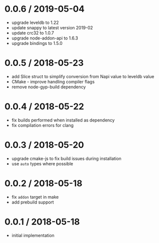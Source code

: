 
0.0.6 / 2019-05-04
==================

 * upgrade leveldb to 1.22
 * update snappy to latest version 2019-02
 * update crc32 to 1.0.7
 * upgrade node-addon-api to 1.6.3
 * upgrade bindings to 1.5.0

0.0.5 / 2018-05-23
==================

 * add Slice struct to simplify conversion from Napi value to leveldb value
 * CMake - improve handling compiler flags
 * remove node-gyp-build dependency

0.0.4 / 2018-05-22
==================

 * fix builds performed when installed as dependency
 * fix compilation errors for clang

0.0.3 / 2018-05-20
==================

 * upgrade cmake-js to fix build issues during installation
 * use `auto` types where possible

0.0.2 / 2018-05-18
==================

 * fix `addon` target in make
 * add prebuild support

0.0.1 / 2018-05-18
==================

 * initial implementation
